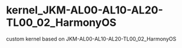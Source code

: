 # kernel_JKM-AL00-AL10-AL20-TL00_02_HarmonyOS
custom kernel based on JKM-AL00-AL10-AL20-TL00_02_HarmonyOS
